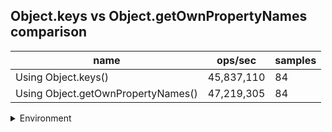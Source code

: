 ## Object.keys vs Object.getOwnPropertyNames comparison

|name|ops/sec|samples|
|-|-|-|
|Using Object.keys()|45,837,110|84|
|Using Object.getOwnPropertyNames()|47,219,305|84|


<details>
<summary>Environment</summary>

* __Machine:__ linux x64 | 2 vCPUs | 6.8GB Mem
* __Run:__ Tue Oct 10 2023 21:00:34 GMT+0000 (Coordinated Universal Time)
</details>

<!--
{"environment":{"platform":"linux","arch":"x64","cpus":2,"totalMemory":6.759757995605469},"benchmarks":"[{\"timeStamp\":1696971629292,\"currentTarget\":{\"0\":{\"name\":\"Using Object.keys()\",\"options\":{\"async\":false,\"defer\":false,\"delay\":0.005,\"initCount\":1,\"maxTime\":5,\"minSamples\":5,\"minTime\":0.05},\"async\":false,\"defer\":false,\"delay\":0.005,\"initCount\":1,\"maxTime\":5,\"minSamples\":5,\"minTime\":0.05,\"id\":1,\"stats\":{\"moe\":2.0117700158288462e-10,\"rme\":0.9221372430402272,\"sem\":1.0264132733820645e-10,\"deviation\":9.407233039161425e-10,\"mean\":2.1816383960332956e-8,\"sample\":[2.1365137056440866e-8,2.1133613133447412e-8,2.2222930301481903e-8,2.38322965328807e-8,2.350137493759319e-8,2.305623999032459e-8,2.2135167392531604e-8,2.266032241041563e-8,2.1860117519395805e-8,2.202907267981635e-8,2.1873950671169325e-8,2.0886475696795648e-8,2.0977112448811894e-8,2.144137956780977e-8,2.218891632336068e-8,2.244990486191176e-8,2.282992939804656e-8,2.0843857963659675e-8,2.1400271017455288e-8,2.1762421666463455e-8,2.1364881872689312e-8,2.10878163579822e-8,2.1211768583806593e-8,2.1497397625923673e-8,2.0088763140691044e-8,2.0374903925352457e-8,2.0804704727305338e-8,2.1088917725487297e-8,2.1345948580297952e-8,2.1050406050598397e-8,2.096111032004953e-8,2.002110298808871e-8,2.324122623111253e-8,2.2387721876384084e-8,2.1916026627919507e-8,2.205288176741164e-8,2.1485517803999067e-8,2.133367501949027e-8,2.08076941533906e-8,2.185639111762841e-8,2.106059448671161e-8,2.25550632617628e-8,2.1752028679609835e-8,2.142981574908331e-8,2.269648160283586e-8,2.2695301172877723e-8,2.0800849941037504e-8,2.1718867684068012e-8,2.1791385260713356e-8,2.2829751791098905e-8,2.3088710432389014e-8,2.2262269037333997e-8,2.28597266877867e-8,2.308343920884052e-8,2.1529371897978756e-8,2.202958784467886e-8,2.2242679249528183e-8,2.2222341711855513e-8,2.188112783179286e-8,2.094760991451028e-8,2.175638852154786e-8,2.220109908610098e-8,2.274415350860286e-8,2.299477243780617e-8,2.2189258598730123e-8,2.4500926328740893e-8,2.2977149377688026e-8,2.2697302514972697e-8,2.4304514348065173e-8,2.1906461251137754e-8,2.1891709613443606e-8,2.218312201499905e-8,2.247720916620973e-8,2.133929317380287e-8,2.059624732623371e-8,2.0624177219471865e-8,1.9901035836138544e-8,2.071182935798766e-8,2.0172400281702474e-8,2.050618617446407e-8,2.2051472667216318e-8,2.127257645706449e-8,2.1415887767240735e-8,2.1254728126685967e-8],\"variance\":8.849603345309032e-19},\"times\":{\"cycle\":0.05879607106122365,\"elapsed\":5.405,\"period\":2.1816383960332956e-8,\"timeStamp\":1696971623886},\"running\":false,\"count\":2695042,\"cycles\":6,\"hz\":45837110.39456505},\"1\":{\"name\":\"Using Object.getOwnPropertyNames()\",\"options\":{\"async\":false,\"defer\":false,\"delay\":0.005,\"initCount\":1,\"maxTime\":5,\"minSamples\":5,\"minTime\":0.05},\"async\":false,\"defer\":false,\"delay\":0.005,\"initCount\":1,\"maxTime\":5,\"minSamples\":5,\"minTime\":0.05,\"id\":2,\"stats\":{\"moe\":2.839601863880509e-10,\"rme\":1.3408402708603198,\"sem\":1.448776461163525e-10,\"deviation\":1.3278255596704207e-9,\"mean\":2.1177778782393992e-8,\"sample\":[2.3625712617682286e-8,2.1132744280657616e-8,2.177724298924717e-8,2.1651312487872118e-8,2.132842545314371e-8,2.1486669236525248e-8,2.0976304161345198e-8,2.0483054794943087e-8,2.2034533866788067e-8,2.1267911854244566e-8,2.0964550925417983e-8,2.082155868789501e-8,2.106658214790367e-8,2.0932258224473453e-8,2.0730108969856317e-8,2.0556815701592282e-8,2.224660125638039e-8,1.931193941841556e-8,2.061896690985088e-8,2.0776797738402172e-8,2.1275935895801885e-8,2.0388766639896443e-8,2.083469321474584e-8,2.0620617655143185e-8,2.135291245214758e-8,2.0767506729666274e-8,1.9789929546761267e-8,2.0109845051742317e-8,2.0945580657008712e-8,2.085173208680401e-8,2.089632714675455e-8,1.945042770544789e-8,1.9250017370880906e-8,1.9290794273030543e-8,1.9512852924760032e-8,1.9849644145096868e-8,2.0209152659882733e-8,2.1360031168323453e-8,2.048457214513453e-8,2.268131554197656e-8,2.2283438671617452e-8,2.1875261528884894e-8,2.1442085495042323e-8,2.140486926750862e-8,2.1871464614380687e-8,2.1602266345602293e-8,2.132430897358887e-8,2.1515240283304478e-8,2.115762438926474e-8,2.0296309689292782e-8,2.035908865030421e-8,2.0533479832110294e-8,2.1648091318406295e-8,2.1730681444849828e-8,2.077967182870619e-8,2.1921312038635984e-8,2.1678240345703032e-8,2.2362081901486966e-8,2.1610837501381415e-8,2.1858570667115737e-8,2.2006158286340205e-8,2.1492196045735886e-8,2.00366974925554e-8,2.0111581397411888e-8,2.0018051601349913e-8,2.06003188340642e-8,2.0777867157234587e-8,2.08078658265666e-8,2.0267927743976473e-8,2.065106840610784e-8,2.056159865098834e-8,1.9902041785981977e-8,1.948935352841277e-8,2.0594003047755946e-8,2.1017179901049423e-8,2.1595424306417506e-8,2.146802449932677e-8,2.938225655729879e-8,2.1401448247916225e-8,2.3301814294381347e-8,2.5249960343086803e-8,2.1571064812552485e-8,2.1618995172757543e-8,2.204284826099737e-8],\"variance\":1.7631207169140656e-18},\"times\":{\"cycle\":0.05633962609482082,\"elapsed\":5.375,\"period\":2.1177778782393992e-8,\"timeStamp\":1696971629307},\"running\":false,\"count\":2660318,\"cycles\":6,\"hz\":47219305.210201904},\"options\":{},\"events\":{\"start\":[null],\"cycle\":[null,null],\"complete\":[null,null]},\"length\":2,\"running\":false},\"type\":\"cycle\",\"target\":{\"name\":\"Using Object.keys()\",\"options\":{\"async\":false,\"defer\":false,\"delay\":0.005,\"initCount\":1,\"maxTime\":5,\"minSamples\":5,\"minTime\":0.05},\"async\":false,\"defer\":false,\"delay\":0.005,\"initCount\":1,\"maxTime\":5,\"minSamples\":5,\"minTime\":0.05,\"id\":1,\"stats\":{\"moe\":2.0117700158288462e-10,\"rme\":0.9221372430402272,\"sem\":1.0264132733820645e-10,\"deviation\":9.407233039161425e-10,\"mean\":2.1816383960332956e-8,\"sample\":[2.1365137056440866e-8,2.1133613133447412e-8,2.2222930301481903e-8,2.38322965328807e-8,2.350137493759319e-8,2.305623999032459e-8,2.2135167392531604e-8,2.266032241041563e-8,2.1860117519395805e-8,2.202907267981635e-8,2.1873950671169325e-8,2.0886475696795648e-8,2.0977112448811894e-8,2.144137956780977e-8,2.218891632336068e-8,2.244990486191176e-8,2.282992939804656e-8,2.0843857963659675e-8,2.1400271017455288e-8,2.1762421666463455e-8,2.1364881872689312e-8,2.10878163579822e-8,2.1211768583806593e-8,2.1497397625923673e-8,2.0088763140691044e-8,2.0374903925352457e-8,2.0804704727305338e-8,2.1088917725487297e-8,2.1345948580297952e-8,2.1050406050598397e-8,2.096111032004953e-8,2.002110298808871e-8,2.324122623111253e-8,2.2387721876384084e-8,2.1916026627919507e-8,2.205288176741164e-8,2.1485517803999067e-8,2.133367501949027e-8,2.08076941533906e-8,2.185639111762841e-8,2.106059448671161e-8,2.25550632617628e-8,2.1752028679609835e-8,2.142981574908331e-8,2.269648160283586e-8,2.2695301172877723e-8,2.0800849941037504e-8,2.1718867684068012e-8,2.1791385260713356e-8,2.2829751791098905e-8,2.3088710432389014e-8,2.2262269037333997e-8,2.28597266877867e-8,2.308343920884052e-8,2.1529371897978756e-8,2.202958784467886e-8,2.2242679249528183e-8,2.2222341711855513e-8,2.188112783179286e-8,2.094760991451028e-8,2.175638852154786e-8,2.220109908610098e-8,2.274415350860286e-8,2.299477243780617e-8,2.2189258598730123e-8,2.4500926328740893e-8,2.2977149377688026e-8,2.2697302514972697e-8,2.4304514348065173e-8,2.1906461251137754e-8,2.1891709613443606e-8,2.218312201499905e-8,2.247720916620973e-8,2.133929317380287e-8,2.059624732623371e-8,2.0624177219471865e-8,1.9901035836138544e-8,2.071182935798766e-8,2.0172400281702474e-8,2.050618617446407e-8,2.2051472667216318e-8,2.127257645706449e-8,2.1415887767240735e-8,2.1254728126685967e-8],\"variance\":8.849603345309032e-19},\"times\":{\"cycle\":0.05879607106122365,\"elapsed\":5.405,\"period\":2.1816383960332956e-8,\"timeStamp\":1696971623886},\"running\":false,\"count\":2695042,\"cycles\":6,\"hz\":45837110.39456505},\"aborted\":false},{\"timeStamp\":1696971634682,\"currentTarget\":{\"0\":{\"name\":\"Using Object.keys()\",\"options\":{\"async\":false,\"defer\":false,\"delay\":0.005,\"initCount\":1,\"maxTime\":5,\"minSamples\":5,\"minTime\":0.05},\"async\":false,\"defer\":false,\"delay\":0.005,\"initCount\":1,\"maxTime\":5,\"minSamples\":5,\"minTime\":0.05,\"id\":1,\"stats\":{\"moe\":2.0117700158288462e-10,\"rme\":0.9221372430402272,\"sem\":1.0264132733820645e-10,\"deviation\":9.407233039161425e-10,\"mean\":2.1816383960332956e-8,\"sample\":[2.1365137056440866e-8,2.1133613133447412e-8,2.2222930301481903e-8,2.38322965328807e-8,2.350137493759319e-8,2.305623999032459e-8,2.2135167392531604e-8,2.266032241041563e-8,2.1860117519395805e-8,2.202907267981635e-8,2.1873950671169325e-8,2.0886475696795648e-8,2.0977112448811894e-8,2.144137956780977e-8,2.218891632336068e-8,2.244990486191176e-8,2.282992939804656e-8,2.0843857963659675e-8,2.1400271017455288e-8,2.1762421666463455e-8,2.1364881872689312e-8,2.10878163579822e-8,2.1211768583806593e-8,2.1497397625923673e-8,2.0088763140691044e-8,2.0374903925352457e-8,2.0804704727305338e-8,2.1088917725487297e-8,2.1345948580297952e-8,2.1050406050598397e-8,2.096111032004953e-8,2.002110298808871e-8,2.324122623111253e-8,2.2387721876384084e-8,2.1916026627919507e-8,2.205288176741164e-8,2.1485517803999067e-8,2.133367501949027e-8,2.08076941533906e-8,2.185639111762841e-8,2.106059448671161e-8,2.25550632617628e-8,2.1752028679609835e-8,2.142981574908331e-8,2.269648160283586e-8,2.2695301172877723e-8,2.0800849941037504e-8,2.1718867684068012e-8,2.1791385260713356e-8,2.2829751791098905e-8,2.3088710432389014e-8,2.2262269037333997e-8,2.28597266877867e-8,2.308343920884052e-8,2.1529371897978756e-8,2.202958784467886e-8,2.2242679249528183e-8,2.2222341711855513e-8,2.188112783179286e-8,2.094760991451028e-8,2.175638852154786e-8,2.220109908610098e-8,2.274415350860286e-8,2.299477243780617e-8,2.2189258598730123e-8,2.4500926328740893e-8,2.2977149377688026e-8,2.2697302514972697e-8,2.4304514348065173e-8,2.1906461251137754e-8,2.1891709613443606e-8,2.218312201499905e-8,2.247720916620973e-8,2.133929317380287e-8,2.059624732623371e-8,2.0624177219471865e-8,1.9901035836138544e-8,2.071182935798766e-8,2.0172400281702474e-8,2.050618617446407e-8,2.2051472667216318e-8,2.127257645706449e-8,2.1415887767240735e-8,2.1254728126685967e-8],\"variance\":8.849603345309032e-19},\"times\":{\"cycle\":0.05879607106122365,\"elapsed\":5.405,\"period\":2.1816383960332956e-8,\"timeStamp\":1696971623886},\"running\":false,\"count\":2695042,\"cycles\":6,\"hz\":45837110.39456505},\"1\":{\"name\":\"Using Object.getOwnPropertyNames()\",\"options\":{\"async\":false,\"defer\":false,\"delay\":0.005,\"initCount\":1,\"maxTime\":5,\"minSamples\":5,\"minTime\":0.05},\"async\":false,\"defer\":false,\"delay\":0.005,\"initCount\":1,\"maxTime\":5,\"minSamples\":5,\"minTime\":0.05,\"id\":2,\"stats\":{\"moe\":2.839601863880509e-10,\"rme\":1.3408402708603198,\"sem\":1.448776461163525e-10,\"deviation\":1.3278255596704207e-9,\"mean\":2.1177778782393992e-8,\"sample\":[2.3625712617682286e-8,2.1132744280657616e-8,2.177724298924717e-8,2.1651312487872118e-8,2.132842545314371e-8,2.1486669236525248e-8,2.0976304161345198e-8,2.0483054794943087e-8,2.2034533866788067e-8,2.1267911854244566e-8,2.0964550925417983e-8,2.082155868789501e-8,2.106658214790367e-8,2.0932258224473453e-8,2.0730108969856317e-8,2.0556815701592282e-8,2.224660125638039e-8,1.931193941841556e-8,2.061896690985088e-8,2.0776797738402172e-8,2.1275935895801885e-8,2.0388766639896443e-8,2.083469321474584e-8,2.0620617655143185e-8,2.135291245214758e-8,2.0767506729666274e-8,1.9789929546761267e-8,2.0109845051742317e-8,2.0945580657008712e-8,2.085173208680401e-8,2.089632714675455e-8,1.945042770544789e-8,1.9250017370880906e-8,1.9290794273030543e-8,1.9512852924760032e-8,1.9849644145096868e-8,2.0209152659882733e-8,2.1360031168323453e-8,2.048457214513453e-8,2.268131554197656e-8,2.2283438671617452e-8,2.1875261528884894e-8,2.1442085495042323e-8,2.140486926750862e-8,2.1871464614380687e-8,2.1602266345602293e-8,2.132430897358887e-8,2.1515240283304478e-8,2.115762438926474e-8,2.0296309689292782e-8,2.035908865030421e-8,2.0533479832110294e-8,2.1648091318406295e-8,2.1730681444849828e-8,2.077967182870619e-8,2.1921312038635984e-8,2.1678240345703032e-8,2.2362081901486966e-8,2.1610837501381415e-8,2.1858570667115737e-8,2.2006158286340205e-8,2.1492196045735886e-8,2.00366974925554e-8,2.0111581397411888e-8,2.0018051601349913e-8,2.06003188340642e-8,2.0777867157234587e-8,2.08078658265666e-8,2.0267927743976473e-8,2.065106840610784e-8,2.056159865098834e-8,1.9902041785981977e-8,1.948935352841277e-8,2.0594003047755946e-8,2.1017179901049423e-8,2.1595424306417506e-8,2.146802449932677e-8,2.938225655729879e-8,2.1401448247916225e-8,2.3301814294381347e-8,2.5249960343086803e-8,2.1571064812552485e-8,2.1618995172757543e-8,2.204284826099737e-8],\"variance\":1.7631207169140656e-18},\"times\":{\"cycle\":0.05633962609482082,\"elapsed\":5.375,\"period\":2.1177778782393992e-8,\"timeStamp\":1696971629307},\"running\":false,\"count\":2660318,\"cycles\":6,\"hz\":47219305.210201904},\"options\":{},\"events\":{\"start\":[null],\"cycle\":[null,null],\"complete\":[null,null]},\"length\":2,\"running\":false},\"type\":\"cycle\",\"target\":{\"name\":\"Using Object.getOwnPropertyNames()\",\"options\":{\"async\":false,\"defer\":false,\"delay\":0.005,\"initCount\":1,\"maxTime\":5,\"minSamples\":5,\"minTime\":0.05},\"async\":false,\"defer\":false,\"delay\":0.005,\"initCount\":1,\"maxTime\":5,\"minSamples\":5,\"minTime\":0.05,\"id\":2,\"stats\":{\"moe\":2.839601863880509e-10,\"rme\":1.3408402708603198,\"sem\":1.448776461163525e-10,\"deviation\":1.3278255596704207e-9,\"mean\":2.1177778782393992e-8,\"sample\":[2.3625712617682286e-8,2.1132744280657616e-8,2.177724298924717e-8,2.1651312487872118e-8,2.132842545314371e-8,2.1486669236525248e-8,2.0976304161345198e-8,2.0483054794943087e-8,2.2034533866788067e-8,2.1267911854244566e-8,2.0964550925417983e-8,2.082155868789501e-8,2.106658214790367e-8,2.0932258224473453e-8,2.0730108969856317e-8,2.0556815701592282e-8,2.224660125638039e-8,1.931193941841556e-8,2.061896690985088e-8,2.0776797738402172e-8,2.1275935895801885e-8,2.0388766639896443e-8,2.083469321474584e-8,2.0620617655143185e-8,2.135291245214758e-8,2.0767506729666274e-8,1.9789929546761267e-8,2.0109845051742317e-8,2.0945580657008712e-8,2.085173208680401e-8,2.089632714675455e-8,1.945042770544789e-8,1.9250017370880906e-8,1.9290794273030543e-8,1.9512852924760032e-8,1.9849644145096868e-8,2.0209152659882733e-8,2.1360031168323453e-8,2.048457214513453e-8,2.268131554197656e-8,2.2283438671617452e-8,2.1875261528884894e-8,2.1442085495042323e-8,2.140486926750862e-8,2.1871464614380687e-8,2.1602266345602293e-8,2.132430897358887e-8,2.1515240283304478e-8,2.115762438926474e-8,2.0296309689292782e-8,2.035908865030421e-8,2.0533479832110294e-8,2.1648091318406295e-8,2.1730681444849828e-8,2.077967182870619e-8,2.1921312038635984e-8,2.1678240345703032e-8,2.2362081901486966e-8,2.1610837501381415e-8,2.1858570667115737e-8,2.2006158286340205e-8,2.1492196045735886e-8,2.00366974925554e-8,2.0111581397411888e-8,2.0018051601349913e-8,2.06003188340642e-8,2.0777867157234587e-8,2.08078658265666e-8,2.0267927743976473e-8,2.065106840610784e-8,2.056159865098834e-8,1.9902041785981977e-8,1.948935352841277e-8,2.0594003047755946e-8,2.1017179901049423e-8,2.1595424306417506e-8,2.146802449932677e-8,2.938225655729879e-8,2.1401448247916225e-8,2.3301814294381347e-8,2.5249960343086803e-8,2.1571064812552485e-8,2.1618995172757543e-8,2.204284826099737e-8],\"variance\":1.7631207169140656e-18},\"times\":{\"cycle\":0.05633962609482082,\"elapsed\":5.375,\"period\":2.1177778782393992e-8,\"timeStamp\":1696971629307},\"running\":false,\"count\":2660318,\"cycles\":6,\"hz\":47219305.210201904},\"aborted\":false}]"}-->
